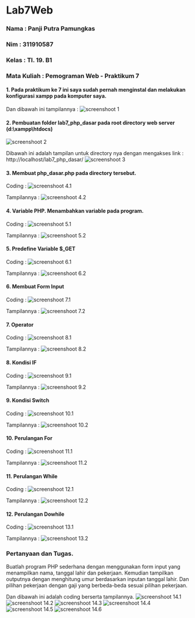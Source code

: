 # Lab7Web

### Nama        : Panji Putra Pamungkas
### Nim         : 311910587
### Kelas       : TI. 19. B1
### Mata Kuliah : Pemograman Web - Praktikum 7

#### 1. Pada praktikum ke 7 ini saya sudah pernah menginstal dan melakukan konfigurasi xampp pada komputer saya.
Dan dibawah ini tampilannya :
![screenshoot 1](screenshoot/1.png)

#### 2. Pembuatan folder lab7_php_dasar pada root directory web server (d:\xampp\htdocs)
![screenshoot 2](screenshoot/2.png)

Dibawah ini adalah tampilan untuk directory nya dengan mengakses link : http://localhost/lab7_php_dasar/
![screenshoot 3](screenshoot/3.png)

#### 3. Membuat php_dasar.php pada directory tersebut.

Coding :
![screenshoot 4.1](screenshoot/4.1.png)

Tampilannya :
![screenshoot 4.2](screenshoot/4.2.png)

#### 4. Variable PHP. Menambahkan variable pada program.

Coding :
![screenshoot 5.1](screenshoot/5.1.png)

Tampilannya :
![screenshoot 5.2](screenshoot/5.2.png)

#### 5. Predefine Variable $_GET

Coding :
![screenshoot 6.1](screenshoot/6.1.png)

Tampilannya :
![screenshoot 6.2](screenshoot/6.2.png)

#### 6. Membuat Form Input

Coding :
![screenshoot 7.1](screenshoot/7.1.png)

Tampilannya :
![screenshoot 7.2](screenshoot/7.2.png)

#### 7. Operator

Coding :
![screenshoot 8.1](screenshoot/8.1.png)

Tampilannya :
![screenshoot 8.2](screenshoot/8.2.png)

#### 8. Kondisi IF

Coding :
![screenshoot 9.1](screenshoot/9.1.png)

Tampilannya :
![screenshoot 9.2](screenshoot/9.2.png)

#### 9. Kondisi Switch

Coding :
![screenshoot 10.1](screenshoot/10.1.png)

Tampilannya :
![screenshoot 10.2](screenshoot/10.2.png)

#### 10. Perulangan For

Coding :
![screenshoot 11.1](screenshoot/11.1.png)

Tampilannya :
![screenshoot 11.2](screenshoot/11.2.png)

#### 11. Perulangan While

Coding :
![screenshoot 12.1](screenshoot/12.1.png)

Tampilannya :
![screenshoot 12.2](screenshoot/12.2.png)

#### 12. Perulangan Dowhile

Coding :
![screenshoot 13.1](screenshoot/13.1.png)

Tampilannya :
![screenshoot 13.2](screenshoot/13.2.png)

### Pertanyaan dan Tugas.
Buatlah program PHP sederhana dengan menggunakan form input yang menampilkan nama, tanggal lahir dan pekerjaan. Kemudian tampilkan outputnya dengan menghitung umur berdasarkan inputan tanggal lahir. Dan pilihan pekerjaan dengan gaji yang berbeda-beda sesuai pilihan pekerjaan.

Dan dibawah ini adalah coding berserta tampilannya.
![screenshoot 14.1](screenshoot/14.1.png)
![screenshoot 14.2](screenshoot/14.2.png)
![screenshoot 14.3](screenshoot/14.3.png)
![screenshoot 14.4](screenshoot/14.4.png)
![screenshoot 14.5](screenshoot/14.5.png)
![screenshoot 14.6](screenshoot/14.6.png)
